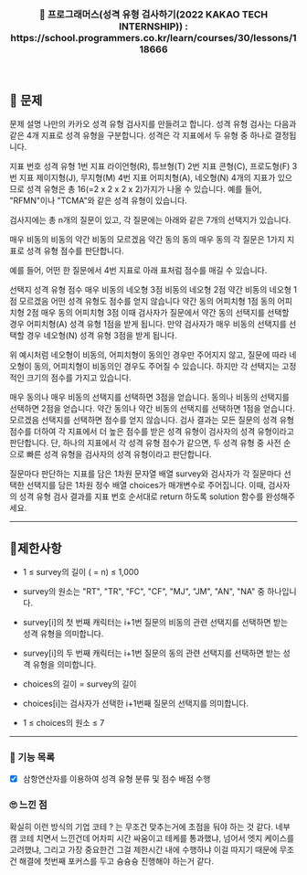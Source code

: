 <h3 align="center"> 
    📢 프로그래머스(성격 유형 검사하기(2022 KAKAO TECH INTERNSHIP)) : https://school.programmers.co.kr/learn/courses/30/lessons/118666
</h3>

<br>

## 🚀 문제

문제 설명
나만의 카카오 성격 유형 검사지를 만들려고 합니다.
성격 유형 검사는 다음과 같은 4개 지표로 성격 유형을 구분합니다. 성격은 각 지표에서 두 유형 중 하나로 결정됩니다.

지표 번호	성격 유형
1번 지표	라이언형(R), 튜브형(T)
2번 지표	콘형(C), 프로도형(F)
3번 지표	제이지형(J), 무지형(M)
4번 지표	어피치형(A), 네오형(N)
4개의 지표가 있으므로 성격 유형은 총 16(=2 x 2 x 2 x 2)가지가 나올 수 있습니다. 예를 들어, "RFMN"이나 "TCMA"와 같은 성격 유형이 있습니다.

검사지에는 총 n개의 질문이 있고, 각 질문에는 아래와 같은 7개의 선택지가 있습니다.

매우 비동의
비동의
약간 비동의
모르겠음
약간 동의
동의
매우 동의
각 질문은 1가지 지표로 성격 유형 점수를 판단합니다.

예를 들어, 어떤 한 질문에서 4번 지표로 아래 표처럼 점수를 매길 수 있습니다.

선택지	성격 유형 점수
매우 비동의	네오형 3점
비동의	네오형 2점
약간 비동의	네오형 1점
모르겠음	어떤 성격 유형도 점수를 얻지 않습니다
약간 동의	어피치형 1점
동의	어피치형 2점
매우 동의	어피치형 3점
이때 검사자가 질문에서 약간 동의 선택지를 선택할 경우 어피치형(A) 성격 유형 1점을 받게 됩니다. 만약 검사자가 매우 비동의 선택지를 선택할 경우 네오형(N) 성격 유형 3점을 받게 됩니다.

위 예시처럼 네오형이 비동의, 어피치형이 동의인 경우만 주어지지 않고, 질문에 따라 네오형이 동의, 어피치형이 비동의인 경우도 주어질 수 있습니다.
하지만 각 선택지는 고정적인 크기의 점수를 가지고 있습니다.

매우 동의나 매우 비동의 선택지를 선택하면 3점을 얻습니다.
동의나 비동의 선택지를 선택하면 2점을 얻습니다.
약간 동의나 약간 비동의 선택지를 선택하면 1점을 얻습니다.
모르겠음 선택지를 선택하면 점수를 얻지 않습니다.
검사 결과는 모든 질문의 성격 유형 점수를 더하여 각 지표에서 더 높은 점수를 받은 성격 유형이 검사자의 성격 유형이라고 판단합니다. 단, 하나의 지표에서 각 성격 유형 점수가 같으면, 두 성격 유형 중 사전 순으로 빠른 성격 유형을 검사자의 성격 유형이라고 판단합니다.

질문마다 판단하는 지표를 담은 1차원 문자열 배열 survey와 검사자가 각 질문마다 선택한 선택지를 담은 1차원 정수 배열 choices가 매개변수로 주어집니다. 이때, 검사자의 성격 유형 검사 결과를 지표 번호 순서대로 return 하도록 solution 함수를 완성해주세요.

---

## 🚦제한사항

- 1 ≤ survey의 길이 ( = n) ≤ 1,000
- survey의 원소는 "RT", "TR", "FC", "CF", "MJ", "JM", "AN", "NA" 중 하나입니다.
- survey[i]의 첫 번째 캐릭터는 i+1번 질문의 비동의 관련 선택지를 선택하면 받는 성격 유형을 의미합니다.
- survey[i]의 두 번째 캐릭터는 i+1번 질문의 동의 관련 선택지를 선택하면 받는 성격 유형을 의미합니다.
- choices의 길이 = survey의 길이

- choices[i]는 검사자가 선택한 i+1번째 질문의 선택지를 의미합니다.
- 1 ≤ choices의 원소 ≤ 7
    
---

### 📜 기능 목록
- [x] 삼항연산자를 이용하여 성격 유형 분류 및 점수 배점 수행

### 🙄 느낀 점
확실히 이런 방식의 기업 코테 ? 는 무조건 맞추는거에 초점을 둬야 하는 것 같다.
네부캠 코테 치면서 느낀건데 어차피 시간 싸움이고 테케를 통과했냐, 넘어서 엣지 케이스를 고려했냐, 그리고 가장 중요한건 그걸 제한시간 내에 수행하냐
이걸 따지기 때문에 무조건 해결에 첫번째 포커스를 두고 슝슝슝 진행해야 하는거 같다.